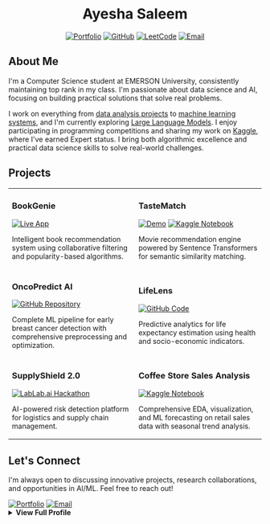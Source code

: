 <div align="center">

# **Ayesha Saleem**
 <p align="center">
  <a href="https://ayesha-dev.netlify.app/">
    <img src="https://img.shields.io/badge/Portfolio-FF5733?style=flat&logo=google-chrome&logoColor=white" alt="Portfolio" /></a>
  <a href="https://github.com/aysh34">
    <img src="https://img.shields.io/badge/GitHub-6e5494?style=flat&logo=github&logoColor=white" alt="GitHub" /></a>
  <a href="https://leetcode.com/ayesha_saleem9">
    <img src="https://img.shields.io/badge/LeetCode-F89F1B?style=flat&logo=leetcode&logoColor=black" alt="LeetCode" /></a>
  <a href="mailto:ayeshasaleem853@gmail.com">
    <img src="https://img.shields.io/badge/Email-E94134?style=flat&logo=gmail&logoColor=white" alt="Email" /></a>
</p>

</div>

## About Me

I'm a Computer Science student at EMERSON University, consistently maintaining top rank in my class. I'm passionate about data science and AI, focusing on building practical solutions that solve real problems.

I work on everything from <a href="https://www.kaggle.com/code/ayeshasal89/coffee-store-sales-analysis" target="_blank" rel="noopener noreferrer">data analysis projects</a> to <a href="https://github.com/aysh34/OncoPredict-AI" target="_blank" rel="noopener noreferrer">machine learning systems</a>, and I'm currently exploring <a href="https://github.com/aysh34/LLM-Agent" target="_blank" rel="noopener noreferrer">Large Language Models</a>. I enjoy participating in programming competitions and sharing my work on <a href="https://www.kaggle.com/ayeshasal89" target="_blank" rel="noopener noreferrer">Kaggle</a>, where I've earned Expert status. I bring both algorithmic excellence and practical data science skills to solve real-world challenges.

## Projects

<table>
<tr>
<td width="50%">

### **BookGenie**
<a href="https://bookgenie.up.railway.app/" target="_blank" rel="noopener noreferrer">
  <img src="https://img.shields.io/badge/Live-App-blue?style=flat-square" alt="Live App" /></a>
  
Intelligent book recommendation system using collaborative filtering and popularity-based algorithms.

</td>
<td width="50%">

### **TasteMatch**
<a href="https://tastematch-kfdxsz24xk9bbypttq9dtw.streamlit.app/" target="_blank" rel="noopener noreferrer">
  <img src="https://img.shields.io/badge/Demo-Streamlit-red?style=flat-square" alt="Demo" /></a>
<a href="https://www.kaggle.com/code/ayeshasal89/tastematch-movie-recommendation-system" target="_blank" rel="noopener noreferrer">
  <img src="https://img.shields.io/badge/Kaggle-Notebook-20BEFF?style=flat-square" alt="Kaggle Notebook" /></a>

Movie recommendation engine powered by Sentence Transformers for semantic similarity matching.

</td>
</tr>

<tr>

<td width="50%">

### **OncoPredict AI**
<a href="https://github.com/aysh34/OncoPredict-AI" target="_blank" rel="noopener noreferrer">
  <img src="https://img.shields.io/badge/GitHub-Repository-181717?style=flat-square" alt="GitHub Repository" /></a>

Complete ML pipeline for early breast cancer detection with comprehensive preprocessing and optimization.

</td>
<td width="50%">

### **LifeLens**
<a href="https://github.com/aysh34/Life_Expectancy_Prediction_With_Machine_Learning" target="_blank" rel="noopener noreferrer">
  <img src="https://img.shields.io/badge/GitHub-Code-darkgreen?style=flat-square" alt="GitHub Code" /></a>

Predictive analytics for life expectancy estimation using health and socio-economic indicators.

</td>
</tr>

<tr>

<td width="50%">

### **SupplyShield 2.0**
<a href="https://lablab.ai/event/execute-ai-genesis/binge-thinkers/supplyshield-smart-risk-detection" target="_blank" rel="noopener noreferrer">
  <img src="https://img.shields.io/badge/Demo-LabLab.ai-gold?style=flat-square" alt="LabLab.ai Hackathon" /></a>

AI-powered risk detection platform for logistics and supply chain management.

</td>
<td width="50%">

### **Coffee Store Sales Analysis**
<a href="https://www.kaggle.com/code/ayeshasal89/coffee-store-sales-analysis" target="_blank" rel="noopener noreferrer">
  <img src="https://img.shields.io/badge/Kaggle-Notebook-20BEFF?style=flat-square&logo=kaggle&logoColor=white" alt="Kaggle Notebook" /></a>

Comprehensive EDA, visualization, and ML forecasting on retail sales data with seasonal trend analysis.

</td>
</tr>

<!-- <tr>

<td width="50%">

### **Sales Pattern Explorer**
<a href="https://github.com/aysh34/Unveiling-Sales-Patterns-with-EDA" target="_blank" rel="noopener noreferrer">
  <img src="https://img.shields.io/badge/GitHub-Repository-181717?style=flat-square&logo=github&logoColor=white" alt="GitHub Repository" /></a>

Deep exploratory analysis revealing seasonal trends and correlation patterns in sales data.

</td>
</tr> -->
</table>

## Let's Connect

I'm always open to discussing innovative projects, research collaborations, and opportunities in AI/ML. Feel free to reach out!

<a href="https://ayesha-dev.netlify.app/" target="_blank" rel="noopener noreferrer">
  <img src="https://img.shields.io/badge/Portfolio-Visit_Site-0066CC?style=for-the-badge&logo=google-chrome&logoColor=white" alt="Portfolio" /></a>
<a href="mailto:ayeshasaleem853@gmail.com" target="_blank" rel="noopener noreferrer">
  <img src="https://img.shields.io/badge/Email-Contact-EA4335?style=for-the-badge&logo=gmail&logoColor=white" alt="Email" />
</a>


<details>
  
<summary><b>View Full Profile</b></summary>

## Education

**Bachelor of Science in Computer Science**  
*Emerson University, Multan, Pakistan*  
**CGPA:** 3.86/4.00 (96.5%)  
**Duration:** September 2023 – Present  

**Core Coursework:** Data Structures & Algorithms, Artificial Intelligence, Object-Oriented Programming, Calculus, Database Systems


## Key Achievements

- **Harvard CS50x Puzzle Day Champion (2025)** - Global 1st place, solved 9/9 puzzles
- **Kaggle Expert** - Active contributor with published datasets and competition participation
- **Meta Hacker Cup Qualifier (2024)** - Demonstrated algorithmic excellence in global competition
- **UC Berkeley CALICO Competition (2024)** - Advanced computational thinking showcase
- **LabLab.ai AI Hackathon Veteran** - Multiple international AI hackathon participations
- **LeetCode 230+ Problems Solved** - Strong foundation in algorithmic problem-solving


## Technical Skills
![Python](https://img.shields.io/badge/Python-3776AB?style=flat-square&logo=python&logoColor=white)
![SQL](https://img.shields.io/badge/SQL-336791?style=flat-square&logo=postgresql&logoColor=white)
![Scikit-learn](https://img.shields.io/badge/Scikit--learn-F7931E?style=flat-square&logo=scikit-learn&logoColor=white)
![TensorFlow](https://img.shields.io/badge/TensorFlow-FF6F00?style=flat-square&logo=tensorflow&logoColor=white)
![PyTorch](https://img.shields.io/badge/PyTorch-EE4C2C?style=flat-square&logo=pytorch&logoColor=white)
![Hugging Face](https://img.shields.io/badge/HuggingFace-FFD21F?style=flat-square&logo=huggingface&logoColor=black)
![Pandas](https://img.shields.io/badge/Pandas-150458?style=flat-square&logo=pandas&logoColor=white)
![NumPy](https://img.shields.io/badge/NumPy-013243?style=flat-square&logo=numpy&logoColor=white)
![Matplotlib](https://img.shields.io/badge/Matplotlib-11557C?style=flat-square)
![Plotly](https://img.shields.io/badge/Plotly-3F4F75?style=flat-square&logo=plotly&logoColor=white)
![Flask](https://img.shields.io/badge/Flask-000000?style=flat-square&logo=flask&logoColor=white)
![Streamlit](https://img.shields.io/badge/Streamlit-FF4B4B?style=flat-square&logo=streamlit&logoColor=white)
![Git](https://img.shields.io/badge/Git-F05032?style=flat-square&logo=git&logoColor=white)
![Docker](https://img.shields.io/badge/Docker-2496ED?style=flat-square&logo=docker&logoColor=white)
![Jupyter](https://img.shields.io/badge/Jupyter-F37626?style=flat-square&logo=jupyter&logoColor=white)


## GitHub Analytics

<div align="center">
  <img height="180em" src="https://github-readme-stats.vercel.app/api?username=aysh34&show_icons=true&theme=tokyonight&include_all_commits=true&count_private=true&hide_border=true"/>
  <img height="180em" src="https://github-readme-stats.vercel.app/api/top-langs/?username=aysh34&layout=compact&langs_count=8&theme=tokyonight&hide_border=true"/>
</div>

<div align="center">
  <img src="https://github-readme-streak-stats.herokuapp.com/?user=aysh34&theme=tokyonight&hide_border=true"/>
</div>


## Competition Highlights

<p float="left">
  <a href="https://raw.githubusercontent.com/aysh34/aysh34/main/assets/CS50x%20Puzzle%20Day%202025.png" target="_blank">
    <img src="https://raw.githubusercontent.com/aysh34/aysh34/main/assets/CS50x%20Puzzle%20Day%202025.png" style="width: 350px; height: 250px; object-fit: cover; margin: 15px;" /></a>

  <a href="https://github.com/aysh34/aysh34/blob/main/assets/GEN%20AI_page-0001.jpg" target="_blank">
    <img src="https://github.com/aysh34/aysh34/blob/main/assets/GEN%20AI_page-0001.jpg" style="width: 350px; height: 250px; object-fit: cover; margin: 15px;" /></a>

  <a href="https://raw.githubusercontent.com/aysh34/aysh34/main/assets/PakAngels%20Gen%20Ai.jpg" target="_blank">
    <img src="https://raw.githubusercontent.com/aysh34/aysh34/main/assets/PakAngels%20Gen%20Ai.jpg" style="width: 350px; height: 250px; object-fit: cover; margin: 15px;" /></a>

  <a href="https://raw.githubusercontent.com/aysh34/aysh34/main/assets/Dataset%20Creator.png" target="_blank">
    <img src="https://raw.githubusercontent.com/aysh34/aysh34/main/assets/Dataset%20Creator.png" style="width: 350px; height: 250px; object-fit: cover; margin: 15px;" /></a>

  <a href="https://raw.githubusercontent.com/aysh34/aysh34/main/assets/meta.jpg" target="_blank">
    <img src="https://raw.githubusercontent.com/aysh34/aysh34/main/assets/meta.jpg" style="width: 350px; height: 250px; object-fit: cover; margin: 15px;" /></a>

  <a href="https://raw.githubusercontent.com/aysh34/aysh34/main/assets/cal.jpg" target="_blank">
    <img src="https://raw.githubusercontent.com/aysh34/aysh34/main/assets/cal.jpg" style="width: 350px; height: 250px; object-fit: cover; margin: 15px;" /></a>
</p>

<div align="center">
  <i>Building the future with artificial intelligence, one algorithm at a time.</i>
</div>

</details>
